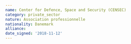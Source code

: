 ```yaml
---
name: Center for Defence, Space and Security (CENSEC)
category: private_sector
nature: Association professionnelle 
nationality: Danemark
alliance: 
date_signed: '2018-11-12'
---
```

    